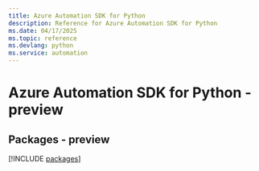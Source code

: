 ```yaml
---
title: Azure Automation SDK for Python
description: Reference for Azure Automation SDK for Python
ms.date: 04/17/2025
ms.topic: reference
ms.devlang: python
ms.service: automation
---
```

# Azure Automation SDK for Python - preview
## Packages - preview
[!INCLUDE [packages](automation-index.md)]